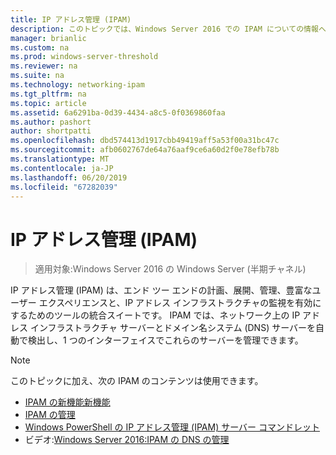 ```yaml
---
title: IP アドレス管理 (IPAM)
description: このトピックでは、Windows Server 2016 での IPAM についての情報へのリンクを提供します。
manager: brianlic
ms.custom: na
ms.prod: windows-server-threshold
ms.reviewer: na
ms.suite: na
ms.technology: networking-ipam
ms.tgt_pltfrm: na
ms.topic: article
ms.assetid: 6a6291ba-0d39-4434-a8c5-0f0369860faa
ms.author: pashort
author: shortpatti
ms.openlocfilehash: dbd574413d1917cbb49419aff5a53f00a31bc47c
ms.sourcegitcommit: afb0602767de64a76aaf9ce6a60d2f0e78efb78b
ms.translationtype: MT
ms.contentlocale: ja-JP
ms.lasthandoff: 06/20/2019
ms.locfileid: "67282039"
---
```

# <a name="ip-address-management-ipam"></a>IP アドレス管理 (IPAM)

>適用対象:Windows Server 2016 の Windows Server (半期チャネル)

IP アドレス管理 (IPAM) は、エンド ツー エンドの計画、展開、管理、豊富なユーザー エクスペリエンスと、IP アドレス インフラストラクチャの監視を有効にするためのツールの統合スイートです。 IPAM では、ネットワーク上の IP アドレス インフラストラクチャ サーバーとドメイン名システム (DNS) サーバーを自動で検出し、1 つのインターフェイスでこれらのサーバーを管理できます。  
  
> [!NOTE]  
> このトピックに加え、次の IPAM のコンテンツは使用できます。  
>   
> -   [IPAM の新機能新機能](../../technologies/ipam/What-s-New-in-IPAM.md)  
> -   [IPAM の管理](../../technologies/ipam/Manage-IPAM.md)  
> -   [Windows PowerShell の IP アドレス管理 (IPAM) サーバー コマンドレット](https://technet.microsoft.com/library/jj553807.aspx)  
> -   ビデオ:[Windows Server 2016:IPAM の DNS の管理](https://channel9.msdn.com/Blogs/windowsserver/Windows-Server-2016-DNS-management-in-IPAM)  